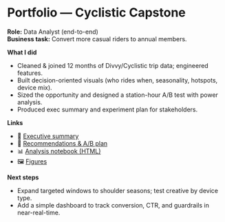# Portfolio — Cyclistic Capstone

**Role:** Data Analyst (end-to-end)  
**Business task:** Convert more casual riders to annual members.

**What I did**
- Cleaned & joined 12 months of Divvy/Cyclistic trip data; engineered features.
- Built decision-oriented visuals (who rides when, seasonality, hotspots, device mix).
- Sized the opportunity and designed a station-hour A/B test with power analysis.
- Produced exec summary and experiment plan for stakeholders.

**Links**
- 📄 [Executive summary](./executive_summary.md)
- 🧪 [Recommendations & A/B plan](./recommendations_and_experiment.md)
- 📊 [Analysis notebook (HTML)](./01_prepare_process_analyze_clean.html)
- 🖼️ [Figures](./index.md#figures)

**Next steps**
- Expand targeted windows to shoulder seasons; test creative by device type.
- Add a simple dashboard to track conversion, CTR, and guardrails in near-real-time.